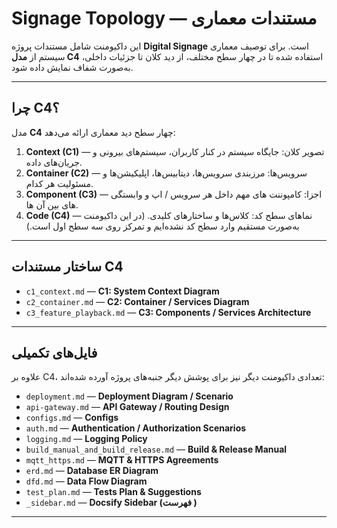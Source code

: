 # Signage Topology — مستندات معماری

این داکیومنت شامل مستندات پروژه **Digital Signage** است. برای توصیف معماری سیستم از **مدل C4** استفاده شده تا در چهار سطح مختلف، از دید کلان تا جزئیات داخلی، به‌صورت شفاف نمایش داده شود.

---

## چرا C4؟
مدل **C4** چهار سطح دید معماری ارائه می‌دهد:

1. **Context (C1)** — تصویر کلان: جایگاه سیستم در کنار کاربران، سیستم‌های بیرونی و جریان‌های داده.  
2. **Container (C2)** — سرویس‌ها: مرزبندی سرویس‌ها، دیتابیس‌ها، اپلیکیشن‌ها و مسئولیت هر کدام.  
3. **Component (C3)** — اجزا: کامپوننت‌ های مهم داخل هر سرویس / اپ و وابستگی‌ های بین آن‌ ها.  
4. **Code (C4)** — نماهای سطح کد: کلاس‌ها و ساختارهای کلیدی. (در این داکیومنت به‌صورت مستقیم وارد سطح کد نشده‌ایم و تمرکز روی سه سطح اول است.)

---

## ساختار مستندات C4

- `c1_context.md` — **C1: System Context Diagram**  
- `c2_container.md` — **C2: Container / Services Diagram**  
- `c3_feature_playback.md` — **C3: Components / Services Architecture**  

---

## فایل‌های تکمیلی
علاوه بر C4، تعدادی داکیومنت دیگر نیز برای پوشش دیگر جنبه‌های پروژه آورده شده‌اند:

- `deployment.md` — **Deployment Diagram / Scenario**  
- `api-gateway.md` — **API Gateway / Routing Design**  
- `configs.md` — **Configs**  
- `auth.md` — **Authentication / Authorization Scenarios**  
- `logging.md` — **Logging Policy**  
- `build_manual_and_build_release.md` — **Build & Release Manual**  
- `mqtt_https.md` — **MQTT & HTTPS Agreements**  
- `erd.md` — **Database ER Diagram**  
- `dfd.md` — **Data Flow Diagram**  
- `test_plan.md` — **Tests Plan & Suggestions**  
- `_sidebar.md` — **Docsify Sidebar (فهرست )**  

---

